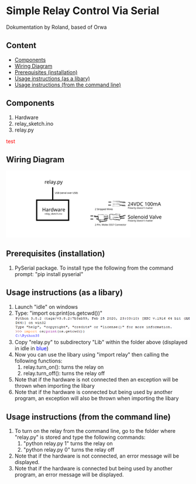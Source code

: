 # Simple Relay Control Via Serial
Dokumentation by Roland, based of Orwa
## Content
- [Components](#Components)
- [Wiring Diagram](#Wiring-Diagram)
- [Prerequisites (installation)](#prerequisites-installation)
- [Usage instructions (as a libary)](#usage-instructions-as-a-libary)
- [Usage instructions (from the command line)](#usage-instructions-from-the-command-line)

## Components
1. Hardware
2. relay_sketch.ino
3. relay.py

<span style="color:red">test</span>

## Wiring Diagram
![Wiring Diagram](Wiring%20Diagram.svg)

## Prerequisites (installation)
1. PySerial package. To install type the following from the command prompt:
    "pip install pyserial"

## Usage instructions (as a libary)
1. Launch "idle" on windows
1. Type: "import os:print(os.getcwd())"
![Python Screenshot](Python.PNG)
1. Copy "relay.py" to subdirectory "Lib" within the folder above (displayed in idle in <span style="color:#0000FF;">blue</span>)
1. Now you can use the libary using "import relay" then calling the following functions:
   1. relay.turn_on():  turns the relay on
   1. relay.turn_off(): turns the relay off
1. Note that if the hardware is not connected then an exception will be thrown when importing the libary
1. Note that if the hardware is connected but being used by another program, an exception will also be thrown when importing the libary

## Usage instructions (from the command line)
1. To turn on the relay from the command line, go to the folder where "relay.py" is stored and type the following commands:
    1. "python relay.py 1" turns the relay on
    1. "python relay.py 0" turns the relay off
1. Note that if the hardware is not connected, an error message will be displayed.
1. Note that if the hardware is connected but being used by another program, an error message will be displayed.
